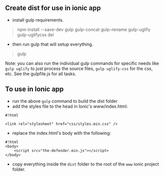 ## Create dist for use in ionic app ##

- install gulp requirements.
> npm install --save-dev gulp gulp-concat gulp-rename gulp-uglify gulp-uglifycss del
- then run gulp that will setup everything.
> gulp

Note: you can also run the individual gulp commands for specific needs like `gulp uglify` to just process the source files, `gulp uglify-css` for the css, etc. See the gulpfile.js for all tasks.


## To use in Ionic app ##
- run the above `gulp` command to build the dist folder
- add the styles file to the head in Ionic's www/index.html:

```
#!html

<link rel="stylesheet" href="css/styles.min.css" />
```

- replace the index.html's body with the following:

```
#!html
<body>
    <script src="the-defender.min.js"></script>
</body>
```

- copy everything inside the `dist` folder to the root of the `www` ionic project folder. 
